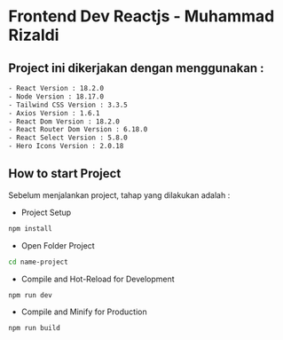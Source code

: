# Frontend Dev Reactjs - Muhammad Rizaldi

## Project ini dikerjakan dengan menggunakan :

```sh
- React Version : 18.2.0
- Node Version : 18.17.0
- Tailwind CSS Version : 3.3.5
- Axios Version : 1.6.1
- React Dom Version : 18.2.0
- React Router Dom Version : 6.18.0
- React Select Version : 5.8.0
- Hero Icons Version : 2.0.18
```

## How to start Project
 
Sebelum menjalankan project, tahap yang dilakukan adalah :

- Project Setup

```sh
npm install
```

- Open Folder Project

```sh
cd name-project
```

- Compile and Hot-Reload for Development

```sh
npm run dev
```

- Compile and Minify for Production

```sh
npm run build
```
